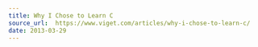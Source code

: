 ```yaml
---
title: Why I Chose to Learn C
source_url:  https://www.viget.com/articles/why-i-chose-to-learn-c/
date: 2013-03-29
---
```

